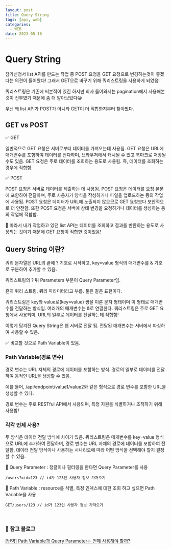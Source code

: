 ```yaml
---
layout: post
title: Query String
tags: [api, web]
categories:
  - WEB
date: 2023-05-16
---
```


# Query String

참가신청서 list API를 만드는 작업 중 POST 요청을 GET 요청으로 변경하는것이 좋겠다는 의견이 들어왔다!
그래서 GET으로 바꾸기 위해 쿼리스트링을 사용하게 되었음!

쿼리스트링은 기존에 써본적이 있긴 하지만 회사 들어와서는 pagination에서 사용해본것이 전부였기 때문에 좀 더 알아보았다😀

우선 왜 list API가 POST가 아니라 GET이 더 적합한지부터 찾아봤다.

## GET vs POST

✅ GET

일반적으로 GET 요청은 서버로부터 데이터를 가져오는데 사용됨. GET 요청은 URL에 매개변수를 포함하여 데이터를 전다하며, 브라우저에서 캐시될 수 있고 북마크로 저장될 수도 있음. GET 요청은 주로 데이터를 조회하는 용도로 사용됨. 즉, 데이터를 조회하는 경우에 적합함.

✅ POST

POST 요청은 서버로 데이터를 제출하는 데 사용됨. POST 요청은 데이터를 요청 본문에 포함하여 전달하며, 주로 사용자가 양식을 작성하거나 파일을 업로드하는 등의 작업에 사용됨. POST 요청은 데이터가 URL에 노출되지 않으므로 GET 요청보다 보안적으로 더 안전함. 또한 POST 요청은 서버에 상태 변경을 요청하거나 데이터를 생성하는 등의 작업에 적합함.

📌 따라서 내가 작업하고 있던 list API는 데이터를 조회하고 결과를 반환하는 용도로 사용되는 것이기 때문에 GET 요청이 적합한 것이었음!

## Query String 이란?

쿼리 문자열은 URL의 끝에 ? 기호로 시작하고, key=value 형식의 매개변수를 & 기호로 구분하여 추가할 수 있음.

쿼리스트링의 ? 뒤 Parameters 부분이 Query Parameter임.

흔히 쿼리 스트링, 쿼리 파라미터라고 부름. 둘은 같은 표현이다.

쿼리스트링은 key와 value로(key=value) 쌍을 이룬 문자 형태이며 이 형태로 매개변수를 전달하는 방식임. 여러개의 매개변수는 &로 연결한다. 쿼리스트링은 주로 GET 요청에서 사용되며, URL의 일부로 데이터를 전달하는데 적합함!

이렇게 담겨진 Query String은 웹 서버로 전달 됨. 전달된 매개변수는 서버에서 파싱하여 사용할 수 있음.

✅ 비교할 것으로 Path Variable이 있음.

### Path Variable(경로 변수)

경로 변수는 URL 자체의 경로에 데이터를 포함하는 방식. 경로의 일부로 데이터를 전달하여 동적인 URL을 생성할 수 있음.

예를 들어, /api/endpoint/value1/value2와 같은 형식으로 경로 변수를 포함한 URL을 생성할 수 있다.

경로 변수는 주로 RESTful API에서 사용되며, 특정 자원을 식별하거나 조작하기 위해 사용함!

### 각각 언제 사용?

두 방식은 데이터 전달 방식에 차이가 있음. 쿼리스트링은 매개변수를 key=value 형식으로 URL에 추가하여 전달하며, 경로 변수는 URL 자체의 경로에 데이터를 포함하여 전달함. 데이터 전달 방식이나 사용하는 시나리오에 따라 어떤 방식을 선택해야 할지 결정 할 수 있음.

📌 Query Parameter : 정렬이나 필터링을 한다면 Query Parameter를 사용

```
/users?=id=123 // id가 123인 사용자 정보 가져오기
```

📌 Path Variable : resource를 식별, 특정 인덱스에 대한 조회 하고 싶으면 Path Variable을 사용

```
GET/users/123 // id가 123인 사용자 정보 가져오기
```

<br>

### 📌 참고 블로그

[[번역] Path Variable과 Query Parameter는 언제 사용해야 할까?](https://ryan-han.com/post/translated/pathvariable_queryparam/)
